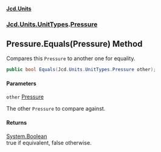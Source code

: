 #### [Jcd.Units](index.md 'index')
### [Jcd.Units.UnitTypes](Jcd.Units.UnitTypes.md 'Jcd.Units.UnitTypes').[Pressure](Jcd.Units.UnitTypes.Pressure.md 'Jcd.Units.UnitTypes.Pressure')

## Pressure.Equals(Pressure) Method

Compares this `Pressure` to another one for equality.

```csharp
public bool Equals(Jcd.Units.UnitTypes.Pressure other);
```
#### Parameters

<a name='Jcd.Units.UnitTypes.Pressure.Equals(Jcd.Units.UnitTypes.Pressure).other'></a>

`other` [Pressure](Jcd.Units.UnitTypes.Pressure.md 'Jcd.Units.UnitTypes.Pressure')

The other `Pressure` to compare against.

#### Returns
[System.Boolean](https://docs.microsoft.com/en-us/dotnet/api/System.Boolean 'System.Boolean')  
true if equivalent, false otherwise.
